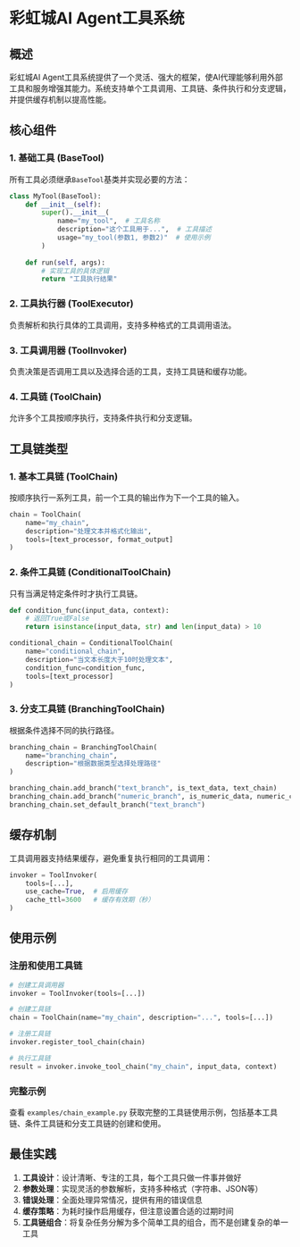 # 彩虹城AI Agent工具系统

## 概述

彩虹城AI Agent工具系统提供了一个灵活、强大的框架，使AI代理能够利用外部工具和服务增强其能力。系统支持单个工具调用、工具链、条件执行和分支逻辑，并提供缓存机制以提高性能。

## 核心组件

### 1. 基础工具 (BaseTool)

所有工具必须继承`BaseTool`基类并实现必要的方法：

```python
class MyTool(BaseTool):
    def __init__(self):
        super().__init__(
            name="my_tool",  # 工具名称
            description="这个工具用于...",  # 工具描述
            usage="my_tool(参数1, 参数2)"  # 使用示例
        )
    
    def run(self, args):
        # 实现工具的具体逻辑
        return "工具执行结果"
```

### 2. 工具执行器 (ToolExecutor)

负责解析和执行具体的工具调用，支持多种格式的工具调用语法。

### 3. 工具调用器 (ToolInvoker)

负责决策是否调用工具以及选择合适的工具，支持工具链和缓存功能。

### 4. 工具链 (ToolChain)

允许多个工具按顺序执行，支持条件执行和分支逻辑。

## 工具链类型

### 1. 基本工具链 (ToolChain)

按顺序执行一系列工具，前一个工具的输出作为下一个工具的输入。

```python
chain = ToolChain(
    name="my_chain",
    description="处理文本并格式化输出",
    tools=[text_processor, format_output]
)
```

### 2. 条件工具链 (ConditionalToolChain)

只有当满足特定条件时才执行工具链。

```python
def condition_func(input_data, context):
    # 返回True或False
    return isinstance(input_data, str) and len(input_data) > 10

conditional_chain = ConditionalToolChain(
    name="conditional_chain",
    description="当文本长度大于10时处理文本",
    condition_func=condition_func,
    tools=[text_processor]
)
```

### 3. 分支工具链 (BranchingToolChain)

根据条件选择不同的执行路径。

```python
branching_chain = BranchingToolChain(
    name="branching_chain",
    description="根据数据类型选择处理路径"
)

branching_chain.add_branch("text_branch", is_text_data, text_chain)
branching_chain.add_branch("numeric_branch", is_numeric_data, numeric_chain)
branching_chain.set_default_branch("text_branch")
```

## 缓存机制

工具调用器支持结果缓存，避免重复执行相同的工具调用：

```python
invoker = ToolInvoker(
    tools=[...],
    use_cache=True,  # 启用缓存
    cache_ttl=3600   # 缓存有效期（秒）
)
```

## 使用示例

### 注册和使用工具链

```python
# 创建工具调用器
invoker = ToolInvoker(tools=[...])

# 创建工具链
chain = ToolChain(name="my_chain", description="...", tools=[...])

# 注册工具链
invoker.register_tool_chain(chain)

# 执行工具链
result = invoker.invoke_tool_chain("my_chain", input_data, context)
```

### 完整示例

查看 `examples/chain_example.py` 获取完整的工具链使用示例，包括基本工具链、条件工具链和分支工具链的创建和使用。

## 最佳实践

1. **工具设计**：设计清晰、专注的工具，每个工具只做一件事并做好
2. **参数处理**：实现灵活的参数解析，支持多种格式（字符串、JSON等）
3. **错误处理**：全面处理异常情况，提供有用的错误信息
4. **缓存策略**：为耗时操作启用缓存，但注意设置合适的过期时间
5. **工具链组合**：将复杂任务分解为多个简单工具的组合，而不是创建复杂的单一工具

